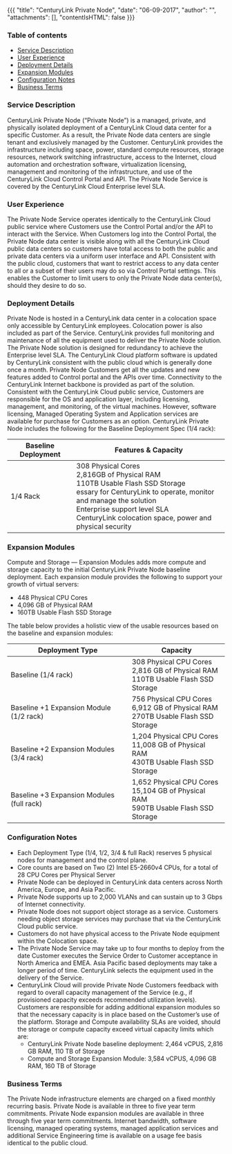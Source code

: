 {{{ "title": "CenturyLink Private Node",
"date": "06-09-2017",
"author": "",
"attachments": [],
"contentIsHTML": false
}}}

### Table of contents

* [Service Description](#service-description)
* [User Experience](#user-experience)
* [Deployment Details](#deployment-details)
* [Expansion Modules](#expansion-modules)
* [Configuration Notes](#configuration-notes)
* [Business Terms](#business-terms)

### Service Description

CenturyLink Private Node (“Private Node”) is a managed, private, and physically isolated deployment of a CenturyLink Cloud data center for a specific Customer. As a result, the Private Node data centers are single tenant and exclusively managed by the Customer. CenturyLink provides the infrastructure including space, power, standard compute resources, storage resources, network switching infrastructure, access to the Internet, cloud automation and orchestration software, virtualization licensing, management and monitoring of the infrastructure, and use of the CenturyLink Cloud Control Portal and API. The Private Node Service is covered by the CenturyLink Cloud Enterprise level SLA.

### User Experience

The Private Node Service operates identically to the CenturyLink Cloud public service where Customers use the Control Portal and/or the API to interact with the Service. When Customers log into the Control Portal, the Private Node data center is visible along with all the CenturyLink Cloud public data centers so customers have total access to both the public and private data centers via a uniform user interface and API. Consistent with the public cloud, customers that want to restrict access to any data center to all or a subset of their users may do so via Control Portal settings. This enables the Customer to limit users to only the Private Node data center(s), should they desire to do so.

### Deployment Details

Private Node is hosted in a CenturyLink data center in a colocation space only accessible by CenturyLink employees. Colocation power is also included as part of the Service. CenturyLink provides full monitoring and maintenance of all the equipment used to deliver the Private Node solution. The Private Node solution is designed for redundancy to achieve the Enterprise level SLA. The CenturyLink Cloud platform software is updated by CenturyLink consistent with the public cloud which is generally done once a month. Private Node Customers get all the updates and new features added to Control portal and the APIs over time. Connectivity to the CenturyLink Internet backbone is provided as part of the solution. Consistent with the CenturyLink Cloud public service, Customers are responsible for the OS and application layer, including licensing, management, and monitoring, of the virtual machines. However, software licensing, Managed Operating System and Application services are available for purchase for Customers as an option.
CenturyLink Private Node includes the following for the Baseline Deployment Spec (1/4 rack):

Baseline Deployment|Features & Capacity
-------------------|--------
1/4 Rack|308 Physical Cores<br>2,816GB of Physical RAM<br>110TB Usable Flash SSD Storage<br>essary for CenturyLink to operate, monitor and manage the solution<br>Enterprise support level SLA<br>CenturyLink colocation space, power and physical security

### Expansion Modules

Compute and Storage — Expansion Modules adds more compute and storage capacity to the initial CenturyLink Private Node baseline deployment. Each expansion module provides the following to support your growth of virtual servers:
* 448 Physical CPU Cores
* 4,096 GB of Physical RAM
* 160TB Usable Flash SSD Storage

The table below provides a holistic view of the usable resources based on the baseline and expansion modules:

Deployment Type|Capacity
---------------|--------
Baseline (1/4 rack)|308 Physical CPU Cores<br>2,816 GB of Physical RAM<br>110TB Usable Flash SSD Storage
Baseline +1 Expansion Module (1/2 rack)|756 Physical CPU Cores<br>6,912 GB of Physical RAM<br>270TB Usable Flash SSD Storage
Baseline +2 Expansion Modules (3/4 rack)|1,204 Physical CPU Cores<br>11,008 GB of Physical RAM<br>430TB Usable Flash SSD Storage
Baseline +3 Expansion Modules (full rack)|1,652 Physical CPU Cores<br>15,104 GB of Physical RAM<br>590TB Usable Flash SSD Storage

### Configuration Notes

*	Each Deployment Type (1/4, 1/2, 3/4 & full Rack) reserves 5 physical nodes for management and the control plane.
*	Core counts are based on Two (2) Intel E5-2660v4 CPUs, for a total of 28 CPU Cores per Physical Server
* Private Node can be deployed in CenturyLink data centers across North America, Europe, and Asia Pacific.
* Private Node supports up to 2,000 VLANs and can sustain up to 3 Gbps of Internet connectivity.
* Private Node does not support object storage as a service. Customers needing object storage services may purchase that via the CenturyLink Cloud public service.
* Customers do not have physical access to the Private Node equipment within the Colocation space.
* The Private Node Service may take up to four months to deploy from the date Customer executes the Service Order to Customer acceptance in North America and EMEA. Asia Pacific based deployments may take a longer period of time. CenturyLink selects the equipment used in the delivery of the Service.
* CenturyLink Cloud will provide Private Node Customers feedback with regard to overall capacity management of the Service (e.g., if provisioned capacity exceeds recommended utilization levels). Customers are responsible for adding additional expansion modules so that the necessary capacity is in place based on the Customer’s use of the platform. Storage and Compute availability SLAs are voided, should the storage or compute capacity exceed virtual capacity limits which are:
  *	CenturyLink Private Node baseline deployment: 2,464 vCPUS, 2,816 GB RAM, 110 TB of Storage
  *	Compute and Storage Expansion Module: 3,584 vCPUS, 4,096 GB RAM, 160 TB of Storage

### Business Terms

The Private Node infrastructure elements are charged on a fixed monthly recurring basis. Private Node is available in three to five year term commitments. Private Node expansion modules are available in three through five year term commitments. Internet bandwidth, software licensing, managed operating systems, managed application services and additional Service Engineering time is available on a usage fee basis identical to the public cloud.
